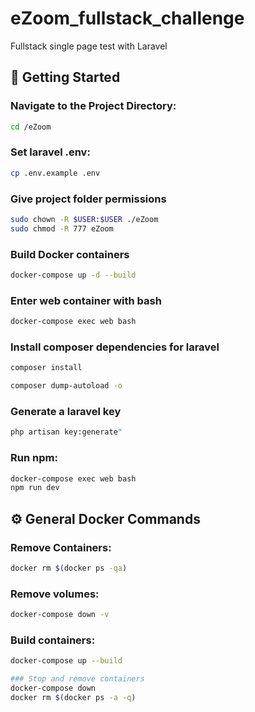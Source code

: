 # eZoom_fullstack_challenge
Fullstack single page test with Laravel

## 🚀 Getting Started

### Navigate to the Project Directory:
```bash
cd /eZoom
```

### Set laravel .env:
```bash
cp .env.example .env
```

### Give project folder permissions
```bash
sudo chown -R $USER:$USER ./eZoom
sudo chmod -R 777 eZoom
```

### Build Docker containers
```bash
docker-compose up -d --build
```

### Enter web container with bash
```bash
docker-compose exec web bash
```

### Install composer dependencies for laravel
```bash
composer install

composer dump-autoload -o
```
### Generate a laravel key
```bash
php artisan key:generate"
```

### Run npm:
```bash
docker-compose exec web bash
npm run dev
```


## ⚙️ General Docker Commands

### Remove Containers:
```bash
docker rm $(docker ps -qa)
```

### Remove volumes:
```bash
docker-compose down -v
```

### Build containers:
```bash
docker-compose up --build
```

```bash
### Stop and remove containers
docker-compose down
docker rm $(docker ps -a -q)
```